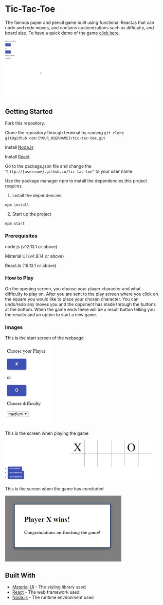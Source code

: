# Tic-Tac-Toe

The famous paper and pencil game built using functional ReactJs that can undo and redo moves, and contains customizations such as difficulty, and board size. To have a quick demo of the game [click here](https://justinso1.github.io/tic-tac-toe/).

![PlayingTheGameGif](https://github.com/JustinSo1/tic-tac-toe/blob/master/docs/GameSession.gif)

## Getting Started
Fork this repository.

Clone the repository through terminal by running ```git clone git@github.com:{YOUR_USERNAME}/tic-tac-toe.git``` 

Install [Node.js](https://nodejs.org/en/])

Install [React](https://reactjs.org/)

Go to the package.json file and change the ```"http://{username}.github.io/tic-tac-toe"``` to your user name

Use the package manager npm to install the dependencies this project requires.


1. Install the dependencies
```
npm install
```
2. Start up the project 
```
npm start
```
### Prerequisites

node.js (v12.13.1 or above)

Material UI (v4.9.14 or above)

ReactJs (16.13.1 or above)

### How to Play
On the opening screen, you choose your player character and what difficulty to play on. After you are sent to the play screen where you click on the square you would like to place your chosen character. You can undo/redo any moves you and the opponent has made through the buttons at the bottom. When the game ends there will be a result button telling you the results and an option to start a new game.


### Images
This is the start screen of the webpage

![Image of StartScreen](/docs/images/StartScreen.png)

This is the screen when playing the game

![Image while playing the game](/docs/images/PlayingImg.png)

This is the screen when the game has concluded

![Image when game is finished](/docs/images/EndScreen.png)

## Built With

* [Material UI](https://material-ui.com/) - The styling library used
* [React](https://reactjs.org/) - The web framework used
* [Node.js](https://nodejs.org/en/) - The runtime environment used
